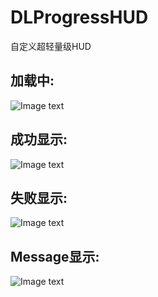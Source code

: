 # DLProgressHUD
自定义超轻量级HUD
## 加载中:

![Image text](https://raw.githubusercontent.com/coder-zwz/DLProgressHUD/master/screenshots/Simulator1.png)

## 成功显示:

![Image text](https://raw.githubusercontent.com/coder-zwz/DLProgressHUD/master/screenshots/Simulator2.png)

## 失败显示:

![Image text](https://raw.githubusercontent.com/coder-zwz/DLProgressHUD/master/screenshots/Simulator3.png)

## Message显示:

![Image text](https://raw.githubusercontent.com/coder-zwz/DLProgressHUD/master/screenshots/Simulator4.png)
